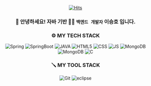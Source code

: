 <!-- HEADER -->



<div align="center">

[![Hits](https://hits.seeyoufarm.com/api/count/incr/badge.svg?url=https%3A%2F%2Fgithub.com%2Fqus0in&count_bg=%23923DC8&title_bg=%23555555&icon=pinboard.svg&icon_color=%23E7E7E7&title=%EB%B0%A9%EB%AC%B8%EC%9E%90&edge_flat=false)](https://hits.seeyoufarm.com)
### 👋 안녕하세요! 자바 기반 🧑‍💻 `백엔드 개발자` 이승호 입니다.

</div>



<!--- 인삿말 -->

<!-- `` 한줄 코드 -->

<!-- https://emojipedia.org/ -->

<!-- 위젯 -->
<!-- 1. 커버 -->

<!-- ![커버](https://capsule-render.vercel.app/api?type=waving&height=200&color=gradient&text=코딩으로%20세상을%20바꾸자!&animation=twinkling&fontSize=50) -->
<!-- https://capsule-render.vercel.app/ -->

<!-- 2. 방문자수 위젯 -->
<!-- [![Hits](https://hits.seeyoufarm.com/api/count/incr/badge.svg?url=https%3A%2F%2Fgithub.com%2Fqus0in&count_bg=%23923DC8&title_bg=%23555555&icon=pinboard.svg&icon_color=%23E7E7E7&title=%EB%B0%A9%EB%AC%B8%EC%9E%90&edge_flat=false)](https://hits.seeyoufarm.com) -->

<div align="center">

<!-- Body -->
### ⚙️ MY TECH STACK
<!-- https://www.color-hex.com/ 같은데서 색상을 찾고 -->
<!-- #ffffff -> #을 떼고... -->
<!-- https://simpleicons.org/ -->
<!-- ![???](https://img.shields.io/badge/표시되는텍스트-텍스트배경색.svg?&style=for-the-badge&logo=옆에띄우고싶은로고이름(simpleicons)&logoColor=ffffff) -->
<!-- 000000 까만색, ffffff 하얀색 (로고) -->
![Spring](https://img.shields.io/badge/Spring-6DB33F?style=for-the-badge&logo=Spring&logoColor=white) 
![SpringBoot](https://img.shields.io/badge/Spring_Boot-6DB33F?style=for-the-badge&logo=Spring%20Boot&logoColor=white) 
![JAVA](https://img.shields.io/badge/java-000000.svg?&style=for-the-badge)
![HTML5](https://img.shields.io/badge/html5-E34F26.svg?&style=for-the-badge&logo=html5&logoColor=ffffff)
![CSS](https://img.shields.io/badge/css3-1572B6.svg?&style=for-the-badge&logo=css3&logoColor=ffffff)
![JS](https://img.shields.io/badge/javascript-F7DF1E.svg?&style=for-the-badge&logo=javascript&logoColor=ffffff)
![MongoDB](https://img.shields.io/badge/mongodb-47A248.svg?&style=for-the-badge&logo=mongodb&logoColor=ffffff)
![MongoDB](https://img.shields.io/badge/apachetomcat-F8DC75.svg?&style=for-the-badge&logo=apachetomcat&logoColor=000000)
![C](https://img.shields.io/badge/c-A8B9CC.svg?&style=for-the-badge)
### 🪛 MY TOOL STACK
![Git](https://img.shields.io/badge/git-F05032.svg?&style=for-the-badge&logo=git&logoColor=ffffff)
![eclipse](https://img.shields.io/badge/eclipse-2C2255.svg?&style=for-the-badge&logo=eclipse&logoColor=ffffff)

</div>
